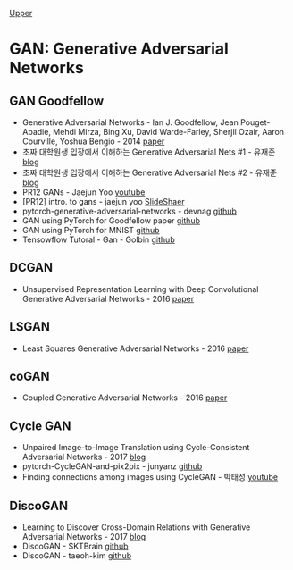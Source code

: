 [Upper](index.md)

# GAN: Generative Adversarial Networks

## GAN Goodfellow

* Generative Adversarial Networks - Ian J. Goodfellow,  Jean Pouget-Abadie, Mehdi Mirza, Bing Xu, David Warde-Farley,
Sherjil Ozair, Aaron Courville, Yoshua Bengio - 2014 [paper](https://arxiv.org/abs/1406.2661)
* 초짜 대학원생 입장에서 이해하는 Generative Adversarial Nets #1 - 유재준 [blog](http://jaejunyoo.blogspot.com/2017/01/generative-adversarial-nets-1.html)
* 초짜 대학원생 입장에서 이해하는 Generative Adversarial Nets #2 - 유재준
[blog](http://jaejunyoo.blogspot.com/2017/01/generative-adversarial-nets-1.html)
* PR12 GANs - Jaejun Yoo [youtube](https://www.youtube.com/watch?v=kLDuxRtxGD8)
* [PR12] intro. to gans - jaejun yoo [SlideShaer](https://www.slideshare.net/thinkingfactory/pr12-intro-to-gans-jaejun-yoo)
* pytorch-generative-adversarial-networks - devnag [github](https://github.com/devnag/pytorch-generative-adversarial-networks/blob/master/gan_pytorch.py)
* GAN using PyTorch for Goodfellow paper [github](https://github.com/devnag/pytorch-generative-adversarial-networks)
* GAN using PyTorch for MNIST [github](https://github.com/prcastro/pytorch-gan)
* Tensowflow Tutoral - Gan - Golbin [github](https://github.com/golbin/TensorFlow-Tutorials/tree/master/09%20-%20GAN)

## DCGAN

* Unsupervised Representation Learning with Deep Convolutional Generative Adversarial Networks - 2016 [paper](https://arxiv.org/abs/1511.06434)


## LSGAN

* Least Squares Generative Adversarial Networks - 2016 [paper](https://arxiv.org/abs/1611.04076)

## coGAN

* Coupled Generative Adversarial Networks - 2016 [paper](https://arxiv.org/abs/1606.07536)


## Cycle GAN

* Unpaired Image-to-Image Translation using Cycle-Consistent Adversarial Networks - 2017 [blog](https://arxiv.org/abs/1703.10593)
* pytorch-CycleGAN-and-pix2pix - junyanz [github](https://github.com/junyanz/pytorch-CycleGAN-and-pix2pix)
* Finding connections among images using CycleGAN - 박태성 [youtube](https://www.youtube.com/watch?v=Fkqf3dS9Cqw&t=2799s)


## DiscoGAN

* Learning to Discover Cross-Domain Relations with Generative Adversarial Networks - 2017 [blog](https://arxiv.org/abs/1703.05192)
* DiscoGAN - SKTBrain [github](https://github.com/SKTBrain/DiscoGAN)
* DiscoGAN - taeoh-kim [github](https://github.com/taeoh-kim/Pytorch_DiscoGAN)


